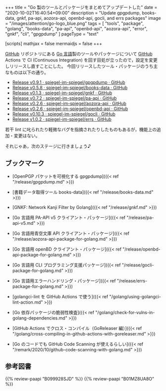 +++
title = "Go 製のツールとパッケージをまとめてアップデートした"
date =  "2020-10-02T16:40:54+09:00"
description = "Update gpgpdump, books-data, gnkf, pa-api, aozora-api, openbd-api, gocli, and errs packages"
image = "/images/attention/go-logo_blue.png"
tags  = [ "tools", "package", "golang", "books-data", "pa-api", "openbd-api", "aozora-api", "error", "gnkf", "cli", "gpgpdump" ]
pageType = "text"

[scripts]
  mathjax = false
  mermaidjs = false
+++

[GitHub] リポジトリにある [Go 言語][Go]製のツールやパッケージについて [GitHub] Actions で CI (Continuous Integration) を回す目処が立ったので，設定を変更しリリースし直すことにした。
今回リリースしたツール・パッケージのうち主なものは以下の通り。

- [Release v0.9.1 · spiegel-im-spiegel/gpgpdump · GitHub](https://github.com/spiegel-im-spiegel/gpgpdump/releases/tag/v0.9.1)
- [Release v0.5.8 · spiegel-im-spiegel/books-data · GitHub](https://github.com/spiegel-im-spiegel/books-data/releases/tag/v0.5.8)
- [Release v0.1.3 · spiegel-im-spiegel/gnkf · GitHub](https://github.com/spiegel-im-spiegel/gnkf/releases/tag/v0.1.3)
- [Release v0.7.2 · spiegel-im-spiegel/pa-api · GitHub](https://github.com/spiegel-im-spiegel/pa-api/releases/tag/v0.7.2)
- [Release v0.2.6 · spiegel-im-spiegel/aozora-api · GitHub](https://github.com/spiegel-im-spiegel/aozora-api/releases/tag/v0.2.6)
- [Release v0.2.6 · spiegel-im-spiegel/openbd-api · GitHub](https://github.com/spiegel-im-spiegel/openbd-api/releases/tag/v0.2.6)
- [Release v0.10.3 · spiegel-im-spiegel/gocli · GitHub](https://github.com/spiegel-im-spiegel/gocli/releases/tag/v0.10.3)
- [Release v1.0.2 · spiegel-im-spiegel/errs · GitHub](https://github.com/spiegel-im-spiegel/errs/releases/tag/v1.0.2)

若干 lint に叱られたり軽微なバグを指摘されたりしたものもあるが，機能上の追加・変更はない。

それじゃあ，次のステージに行きましょう♪

## ブックマーク

- [OpenPGP パケットを可視化する gpgpdump]({{< ref "/release/gpgpdump.md" >}})
- [書籍データ取得ツール books-data]({{< ref "/release/books-data.md" >}})
- [GNKF: Network Kanji Filter by Golang]({{< ref "/release/gnkf.md" >}})
- [Go 言語用 PA-API v5 クライアント・パッケージ]({{< ref "/release/pa-api-v5.md" >}})
- [Go 言語用青空文庫 API クライアント・パッケージ]({{< ref "/release/aozora-api-package-for-golang.md" >}})
- [Go 言語用 openBD クライアント・パッケージ]({{< ref "/release/openbd-api-package-for-golang.md" >}})
- [Go 言語用 CLI プログラミング支援パッケージ]({{< ref "/release/gocli-package-for-golang.md" >}})
- [Go 言語用エラーハンドリング・パッケージ]({{< ref "/release/errs-package-for-golang.md" >}})

- [golangci-lint を GitHub Actions で使う]({{< ref "/golang/using-golangci-lint-action.md" >}})
- [Go 依存パッケージの脆弱性検査]({{< ref "/golang/check-for-vulns-in-golang-dependencies.md" >}})
- [GitHub Actions でクロス・コンパイル（GoReleaser 編）]({{< ref "/golang/cross-compiling-in-github-actions-with-goreleaser.md" >}})
- [Go のコードでも GitHub Code Scanning が使えるらしい]({{< ref "/remark/2020/10/github-code-scanning-with-golang.md" >}})

[Go]: https://golang.org/ "The Go Programming Language"
[GitHub]: https://github.com/

## 参考図書

{{% review-paapi "B099928SJD" %}} <!-- プログラミング言語Go -->
{{% review-paapi "B01MZ8UA8O" %}} <!-- 射手座☆午後九時 Don't be late -->
